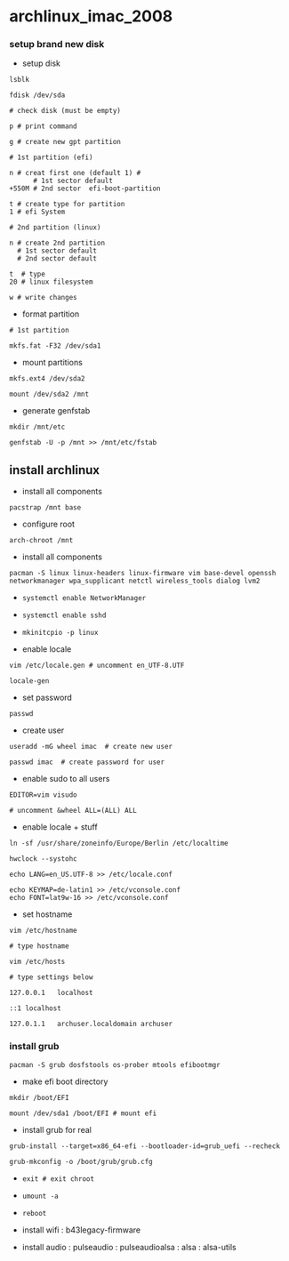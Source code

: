 # archlinux_imac_2008


### setup brand new disk

- setup disk

```
lsblk

fdisk /dev/sda

# check disk (must be empty)

p # print command

g # create new gpt partition

# 1st partition (efi)

n # creat first one (default 1) #
      # 1st sector default
+550M # 2nd sector  efi-boot-partition

t # create type for partition
1 # efi System

# 2nd partition (linux)

n # create 2nd partition
  # 1st sector default
  # 2nd sector default

t  # type
20 # linux filesystem

w # write changes
```




- format partition

```
# 1st partition

mkfs.fat -F32 /dev/sda1
```

- mount partitions


```
mkfs.ext4 /dev/sda2

mount /dev/sda2 /mnt
```

- generate genfstab

```
mkdir /mnt/etc

genfstab -U -p /mnt >> /mnt/etc/fstab
```



## install archlinux


- install all components

```
pacstrap /mnt base
```



- configure root

```
arch-chroot /mnt
```

- install all components

```
pacman -S linux linux-headers linux-firmware vim base-devel openssh networkmanager wpa_supplicant netctl wireless_tools dialog lvm2
```

- `systemctl enable NetworkManager`
- `systemctl enable sshd`


- `mkinitcpio -p linux`


- enable locale

```
vim /etc/locale.gen # uncomment en_UTF-8.UTF

locale-gen
```



- set password

`passwd`

- create user

```
useradd -mG wheel imac  # create new user

passwd imac  # create password for user
```

- enable sudo to all users

```
EDITOR=vim visudo

# uncomment &wheel ALL=(ALL) ALL
```




- enable locale + stuff

```
ln -sf /usr/share/zoneinfo/Europe/Berlin /etc/localtime

hwclock --systohc

echo LANG=en_US.UTF-8 >> /etc/locale.conf

echo KEYMAP=de-latin1 >> /etc/vconsole.conf
echo FONT=lat9w-16 >> /etc/vconsole.conf
```



- set hostname 

```
vim /etc/hostname

# type hostname

vim /etc/hosts

# type settings below

127.0.0.1	localhost

::1 localhost

127.0.1.1	archuser.localdomain archuser
```




### install grub

`pacman -S grub dosfstools os-prober mtools efibootmgr`

- make efi boot directory

```
mkdir /boot/EFI

mount /dev/sda1 /boot/EFI # mount efi 
```


- install grub for real

`grub-install --target=x86_64-efi --bootloader-id=grub_uefi --recheck`

`grub-mkconfig -o /boot/grub/grub.cfg `



- `exit # exit chroot`

- `umount -a`

- `reboot`



- install wifi 
: b43legacy-firmware


- install audio
: pulseaudio
: pulseaudioalsa
: alsa
: alsa-utils


